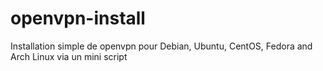 # openvpn-install
 Installation simple de openvpn pour Debian, Ubuntu, CentOS, Fedora and Arch Linux via un mini script